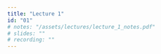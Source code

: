 ```yaml
---
title: "Lecture 1"
id: "01"
# notes: "/assets/lectures/lecture_1_notes.pdf"
# slides: ""
# recording: ""
---
```

